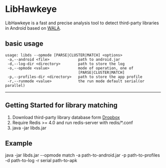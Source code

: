 # LibHawkeye
LibHawkeye is a fast and precise analysis tool to detect third-party libraries in Android based on [WALA](https://github.com/wala/WALA).
## basic usage

```
usage: libds --opmode [PARSE|CLUSTER|MATCH] <options>
 -a,--android <file>             path to android.jar
 -d,--log-dir <directory>        path to store the log
 -o,--opmode <value>             mode of operation, one of
                                 [PARSE|CLUSTER|MATCH]
 -p,--profiles-dir <directory>   path to store the app profile
 -r,--runmode <value>            the run mode default serial(or parallel)
```

-----------------

## Getting Started for library matching

1.  Download third-party library database form [Dropbox](https://www.dropbox.com/sh/z1vvpuiqd8ynlqm/AABqMT8wgMF1Sp802YbuKccAa?dl=0)
2.  Require Redis >= 4.0 and run redis-server with redis/*.conf
3.  java -jar libds.jar


## Example 

   java -jar libds.jar --opmode match -a path-to-android.jar -p path-to-profiles -d path-to-log -r serial path-to-apk


